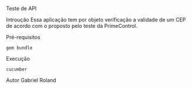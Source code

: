 Teste de API

Introução
Essa aplicação tem por objeto verificação a validade de um CEP de acordo com o proposto pelo teste da PrimeControl.

Pré-requisitos
```
gem bundle
```
Execução
```
cucumber
```
Autor
Gabriel Roland
